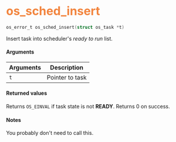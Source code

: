 ## <font color="#F2853F" style="font-size:24pt"> os_sched_insert </font>

```c
os_error_t os_sched_insert(struct os_task *t)
```

Insert task into scheduler's *ready to run* list.


#### Arguments

| Arguments | Description |
|-----------|-------------|
| `t`| Pointer to task |

#### Returned values

Returns `OS_EINVAL` if task state is not **READY**.
Returns 0 on success.

#### Notes

You probably don't need to call this.


